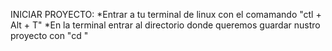 INICIAR PROYECTO:
*Entrar a tu terminal de linux con el comamando "ctl + Alt + T"
*En la terminal entrar al directorio donde queremos guardar nustro proyecto con "cd "
